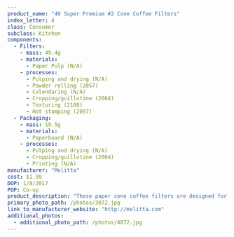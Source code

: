 ```yaml
---
product_name: "40 Super Premium #2 Cone Coffee Filters"
index_letter: 4
class: Consumer
subclass: Kitchen
components:
  - Filters:
    - mass: 49.4g
    - materials:
      - Paper Pulp (N/A)
    - processes:
      - Pulping and drying (N/A)
      - Powder rolling (2057)
      - Calendaring (N/A)
      - Cropping/guillotine (2064)
      - Texturing (2108)
      - Hot stamping (2097)
  - Packaging:
    - mass: 19.5g
    - materials:
      - Paperboard (N/A)
    - processes:
      - Pulping and drying (N/A)
      - Cropping/guillotine (2064)
      - Printing (N/A)
manufacturer: "Melitta"
cost: $1.99
DOP: 1/8/2017
POP: Co-op
product_description: "These paper cone coffee filters are designed for use with electric and manual coffee makers that use a Number 2 cone filter. Each cone filter features microfine flavor-enhancing perforations for better tasting coffee"
primary_photo_path: /photos/3072.jpg
link_to_manufacturer_website: "http://melitta.com"
additional_photos:
  - additional_photo_path: /photos/4072.jpg
---
```


